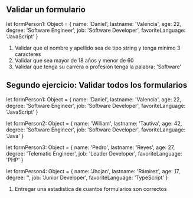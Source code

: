 ## Validar un formulario

let formPerson1: Object = {
    name: 'Daniel',
    lastname: 'Valencia',
    age: 22,
    degree: 'Software Engineer',
    job: 'Software Developer',
    favoriteLanguage: 'JavaScript'
}

1. Validar que el nombre y apellido sea de tipo string y tenga mínimo 3 caracteres
2. Validar que sea mayor de 18 años y menor de 60
3. Validar que tenga su carrera o profesión tenga la palabra: 'Software'

## Segundo ejercicio: Validar todos los formularios

let formPerson1: Object = {
    name: 'Daniel',
    lastname: 'Valencia',
    age: 22,
    degree: 'Software Engineer',
    job: 'Software Developer',
    favoriteLanguage: 'JavaScript'
}

let formPerson2: Object = {
    name: 'William',
    lastname: 'Tautiva',
    age: 42,
    degree: 'Software Engineer',
    job: 'Software Developer',
    favoriteLanguage: 'Java'
}

let formPerson3: Object = {
    name: 'Pedro',
    lastname: 'Reyes',
    age: 27,
    degree: 'Telematic Engineer',
    job: 'Leader Developer',
    favoriteLanguage: 'PHP'
}

let formPerson4: Object = {
    name: 'Jhojan',
    lastname: 'Rámirez',
    age: 17,
    degree: '',
    job: 'Junior Developer',
    favoriteLanguage: 'TypeScript'
}

1. Entregar una estadistica de cuantos formularios son correctos

